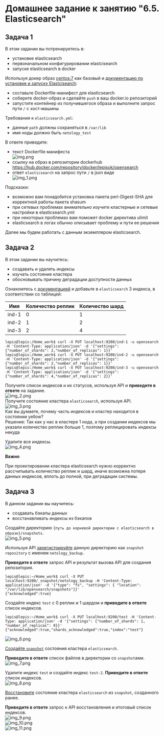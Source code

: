 # Домашнее задание к занятию "6.5. Elasticsearch"

## Задача 1

В этом задании вы потренируетесь в:
- установке elasticsearch
- первоначальном конфигурировании elastcisearch
- запуске elasticsearch в docker

Используя докер образ [centos:7](https://hub.docker.com/_/centos) как базовый и 
[документацию по установке и запуску Elastcisearch](https://www.elastic.co/guide/en/elasticsearch/reference/current/targz.html):

- составьте Dockerfile-манифест для elasticsearch
- соберите docker-образ и сделайте `push` в ваш docker.io репозиторий
- запустите контейнер из получившегося образа и выполните запрос пути `/` c хост-машины

Требования к `elasticsearch.yml`:
- данные `path` должны сохраняться в `/var/lib`
- имя ноды должно быть `netology_test`

В ответе приведите:
- текст Dockerfile манифеста  
![img.png](img/img.png)  
- ссылку на образ в репозитории dockerhub  
https://hub.docker.com/repository/docker/lepisok/opensearch  
- ответ `elasticsearch` на запрос пути `/` в json виде  
![img_1.png](img/img_1.png)  

Подсказки:
- возможно вам понадобится установка пакета perl-Digest-SHA для корректной работы пакета shasum
- при сетевых проблемах внимательно изучите кластерные и сетевые настройки в elasticsearch.yml
- при некоторых проблемах вам поможет docker директива ulimit
- elasticsearch в логах обычно описывает проблему и пути ее решения

Далее мы будем работать с данным экземпляром elasticsearch.

## Задача 2

В этом задании вы научитесь:
- создавать и удалять индексы
- изучать состояние кластера
- обосновывать причину деградации доступности данных

Ознакомтесь с [документацией](https://www.elastic.co/guide/en/elasticsearch/reference/current/indices-create-index.html) 
и добавьте в `elasticsearch` 3 индекса, в соответствии со таблицей:

| Имя | Количество реплик | Количество шард |
|-----|-------------------|-----------------|
| ind-1| 0 | 1 |
| ind-2 | 1 | 2 |
| ind-3 | 2 | 4 |  
```
lepis@lepis:/Home_work$ curl -X PUT localhost:9200/ind-1 -u opensearch -H 'Content-Type: application/json' -d '{"settings":{"number_of_shards": 2,"number_of_replicas": 1}}'  
lepis@lepis:/Home_work$ curl -X PUT localhost:9200/ind-2 -u opensearch -H 'Content-Type: application/json' -d '{"settings":{"number_of_shards": 2,"number_of_replicas": 1}}'   
lepis@lepis:/Home_work$ curl -X PUT localhost:9200/ind-3 -u opensearch -H 'Content-Type: application/json' -d '{"settings":{"number_of_shards": 4,"number_of_replicas": 2}}'  
```
Получите список индексов и их статусов, используя API и **приведите в ответе** на задание.  
![img_2.png](img/img_2.png)  
Получите состояние кластера `elasticsearch`, используя API.  
![img_3.png](img/img_3.png)  
Как вы думаете, почему часть индексов и кластер находится в состоянии yellow?  
Решение: Так как у нас в кластере 1 нода, а при создании индексов мы указали количество реплик больше 1, поэтому реплицировать индексы некуда  

Удалите все индексы.  
![img_4.png](img/img_4.png)  

**Важно**

При проектировании кластера elasticsearch нужно корректно рассчитывать количество реплик и шард,
иначе возможна потеря данных индексов, вплоть до полной, при деградации системы.

## Задача 3

В данном задании вы научитесь:
- создавать бэкапы данных
- восстанавливать индексы из бэкапов

Создайте директорию `{путь до корневой директории с elasticsearch в образе}/snapshots`.  
![img_5.png](img/img_5.png)  

Используя API [зарегистрируйте](https://www.elastic.co/guide/en/elasticsearch/reference/current/snapshots-register-repository.html#snapshots-register-repository) 
данную директорию как `snapshot repository` c именем `netology_backup`.  

**Приведите в ответе** запрос API и результат вызова API для создания репозитория.  
```
lepis@lepis:~/Home_work$ curl -X PUT localhost:9200/_snapshot/netology_backup -H 'Content-Type: application/json' -d '{"type": "fs", "settings": { "location": "/var/lib/opensearch/snapshots"}}'  
{"acknowledged":true}  
```
Создайте индекс `test` с 0 реплик и 1 шардом и **приведите в ответе** список индексов.  
```
lepis@lepis:~/Home_work$ curl -X PUT localhost:9200/test -H 'Content-Type: application/json' -d '{"settings": {"number_of_shards": 1, "number_of_replicas": 0}}'  
{"acknowledged":true,"shards_acknowledged":true,"index":"test"}  
```
![img_6.png](img/img_6.png)  

[Создайте `snapshot`](https://www.elastic.co/guide/en/elasticsearch/reference/current/snapshots-take-snapshot.html) 
состояния кластера `elasticsearch`. 

**Приведите в ответе** список файлов в директории со `snapshot`ами.  
![img_7.png](img/img_7.png)  

Удалите индекс `test` и создайте индекс `test-2`. **Приведите в ответе** список индексов.  
![img_8.png](img/img_8.png)  

[Восстановите](https://www.elastic.co/guide/en/elasticsearch/reference/current/snapshots-restore-snapshot.html) состояние
кластера `elasticsearch` из `snapshot`, созданного ранее. 

**Приведите в ответе** запрос к API восстановления и итоговый список индексов.  
![img_9.png](img/img_9.png)  
![img_10.png](img/img_10.png)  
![img_11.png](img/img_11.png)  


